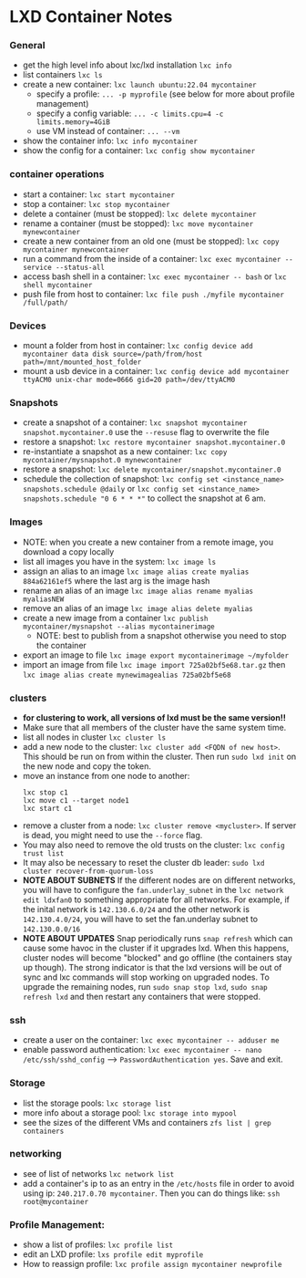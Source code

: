 # LXD Container Notes

### General
- get the high level info about lxc/lxd installation `lxc info`
- list containers `lxc ls`
- create a new container: `lxc launch ubuntu:22.04 mycontainer`
  - specify a profile: `... -p myprofile` (see below for more about profile management)
  - specify a config variable: `... -c limits.cpu=4 -c limits.memory=4GiB`
  - use VM instead of container: `... --vm`
- show the container info: `lxc info mycontainer`
- show the config for a container: `lxc config show mycontainer`


### container operations
- start a container: `lxc start mycontainer`
- stop a container: `lxc stop mycontainer`
- delete a container (must be stopped): `lxc delete mycontainer`
- rename a container (must be stopped): `lxc move mycontainer mynewcontainer`
- create a new container from an old one (must be stopped): `lxc copy mycontainer mynewcontainer`
- run a command from the inside of a container: `lxc exec mycontainer -- service --status-all`
- access bash shell in a container: `lxc exec mycontainer -- bash` or `lxc shell mycontainer`
- push file from host to container: `lxc file push ./myfile mycontainer /full/path/`


### Devices
- mount a folder from host in container: `lxc config device add mycontainer data disk source=/path/from/host path=/mnt/mounted_host_folder`
- mount a usb device in a container: `lxc config device add mycontainer ttyACM0 unix-char mode=0666 gid=20 path=/dev/ttyACM0`

### Snapshots
- create a snapshot of a container: `lxc snapshot mycontainer snapshot.mycontainer.0` use the `--resuse` flag to overwrite the file
- restore a snapshot: `lxc restore mycontainer snapshot.mycontainer.0`
- re-instantiate a snapshot as a new container: `lxc copy mycontainer/mysnapshot.0 mynewcontainer`
- restore a snapshot: `lxc delete mycontainer/snapshot.mycontainer.0`
- schedule the collection of snapshot: `lxc config set <instance_name> snapshots.schedule @daily` or `lxc config set <instance_name> snapshots.schedule "0 6 * * *"` to collect the snapshot at 6 am. 

### Images
- NOTE: when you create a new container from a remote image, you download a copy locally
- list all images you have in the system: `lxc image ls`
- assign an alias to an image `lxc image alias create myalias 884a62161ef5` where the last arg is the image hash
- rename an alias of an image `lxc image alias rename myalias myaliasNEW`
- remove an alias of an image `lxc image alias delete myalias`
- create a new image from a container `lxc publish mycontainer/mysnapshot --alias mycontainerimage`
  - NOTE: best to publish from a snapshot otherwise you need to stop the container
- export an image to file `lxc image export mycontainerimage ~/myfolder`
- import an image from file `lxc image import 725a02bf5e68.tar.gz` then `lxc image alias create mynewimagealias 725a02bf5e68`


### clusters
- **for clustering to work, all versions of lxd must be the same version!!**
- Make sure that all members of the cluster have the same system time.
- list all nodes in cluster `lxc cluster ls`
- add a new node to the cluster: `lxc cluster add <FQDN of new host>`. This should be run on from within the cluster. Then run `sudo lxd init` on the new node and copy the token.
- move an instance from one node to another: 
  ```
  lxc stop c1
  lxc move c1 --target node1
  lxc start c1
  ``` 
- remove a cluster from a node: `lxc cluster remove <mycluster>`. If server is dead, you might need to use the `--force` flag.
- You may also need to remove the old trusts on the cluster: `lxc config trust list`
- It may also be necessary to reset the cluster db leader:  `sudo lxd cluster recover-from-quorum-loss`
- **NOTE ABOUT SUBNETS** If the different nodes are on different networks, you will have to configure the `fan.underlay_subnet` in the `lxc network edit ldxfan0` to something appropriate for all networks. For example, if the inital network is `142.130.6.0/24` and the other network is `142.130.4.0/24`, you will have to set the fan.underlay subnet to `142.130.0.0/16`
- **NOTE ABOUT UPDATES** Snap periodically runs `snap refresh` which can cause some havoc in the cluster if it upgrades lxd. When this happens, cluster nodes will become "blocked" and go offline (the containers stay up though).  The strong indicator is that the lxd versions will be out of sync and lxc commands will stop working on upgraded nodes. To upgrade the remaining nodes, run `sudo snap stop lxd`, `sudo snap refresh lxd` and then restart any containers that were stopped.   
### ssh
- create a user on the container: `lxc exec mycontainer -- adduser me`
- enable password authentication: `lxc exec mycontainer -- nano /etc/ssh/sshd_config` --> `PasswordAuthentication yes`. Save and exit.

### Storage
- list the storage pools: `lxc storage list`
- more info about a storage pool: `lxc storage into mypool`
- see the sizes of the different VMs and containers `zfs list | grep containers`

### networking
- see of list of networks `lxc network list`
- add a container's ip to as an entry in the `/etc/hosts` file in order to avoid using ip: `240.217.0.70 mycontainer`. Then you can do things like: `ssh root@mycontainer`


### Profile Management:
- show a list of profiles: `lxc profile list`
- edit an LXD profile: `lxs profile edit myprofile`
- How to reassign profile: `lxc profile assign mycontainer newprofile`

